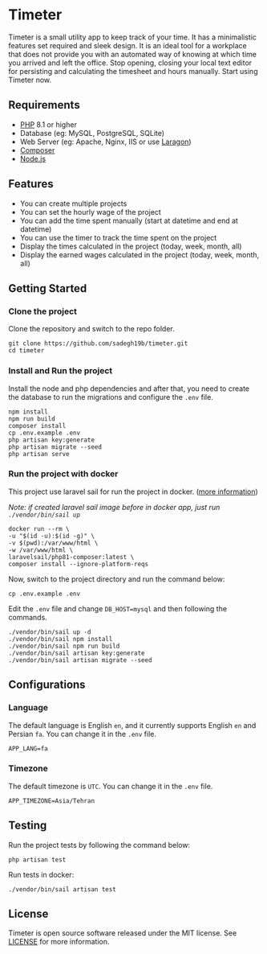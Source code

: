 # Timeter

Timeter is a small utility app to keep track of your time. It has a minimalistic features set required and sleek design. It is an ideal tool for a workplace that does not provide you with an automated way of knowing at which time you arrived and left the office. Stop opening, closing your local text editor for persisting and calculating the timesheet and hours manually. Start using Timeter now.

## Requirements

- [PHP](https://www.php.net/downloads) 8.1 or higher
- Database (eg: MySQL, PostgreSQL, SQLite)
- Web Server (eg: Apache, Nginx, IIS or use [Laragon](https://laragon.org/download/index.html))
- [Composer](https://getcomposer.org/download)
- [Node.js](http://nodejs.org)

## Features

- You can create multiple projects
- You can set the hourly wage of the project
- You can add the time spent manually (start at datetime and end at datetime)
- You can use the timer to track the time spent on the project
- Display the times calculated in the project (today, week, month, all)
- Display the earned wages calculated in the project (today, week, month, all)

## Getting Started

### Clone the project

Clone the repository and switch to the repo folder.

```shell
git clone https://github.com/sadegh19b/timeter.git
cd timeter
```

### Install and Run the project

Install the node and php dependencies and after that, you need to create the database to run the migrations and configure the `.env` file.

```shell
npm install
npm run build
composer install
cp .env.example .env
php artisan key:generate
php artisan migrate --seed
php artisan serve
```

### Run the project with docker

This project use laravel sail for run the project in docker. ([more information](https://laravel.com/docs/9.x/sail))

*Note: if created laravel sail image before in docker app, just run `./vendor/bin/sail up`*

```shell
docker run --rm \
-u "$(id -u):$(id -g)" \
-v $(pwd):/var/www/html \
-w /var/www/html \
laravelsail/php81-composer:latest \
composer install --ignore-platform-reqs
```

Now, switch to the project directory and run the command below:

```shell
cp .env.example .env
```

Edit the `.env` file and change `DB_HOST=mysql` and then following the commands.

```shell
./vendor/bin/sail up -d
./vendor/bin/sail npm install
./vendor/bin/sail npm run build
./vendor/bin/sail artisan key:generate
./vendor/bin/sail artisan migrate --seed
```

## Configurations

### Language

The default language is English `en`, and it currently supports English `en` and Persian `fa`. You can change it in the `.env` file.

```shell
APP_LANG=fa
```

### Timezone

The default timezone is `UTC`. You can change it in the `.env` file.

```shell
APP_TIMEZONE=Asia/Tehran
```

## Testing

Run the project tests by following the command below:

```shell
php artisan test
```

Run tests in docker:

```shell
./vendor/bin/sail artisan test
```

## License

Timeter is open source software released under the MIT license. See [LICENSE](LICENSE) for more information.
